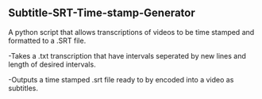 Subtitle-SRT-Time-stamp-Generator
--
A python script that allows transcriptions of videos to be time stamped and formatted to a .SRT file.

-Takes a .txt transcription that have intervals seperated by new lines and length of desired intervals.

-Outputs a time stamped .srt file ready to by encoded into a video as subtitles.

